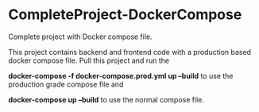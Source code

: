 # CompleteProject-DockerCompose
Complete project with Docker compose file.

This project contains backend and frontend code with a production based docker compose file. Pull this project and run the

**docker-compose -f docker-compose.prod.yml up –build** to use the production grade compose file and

**docker-compose up –build** to use the normal compose file.
